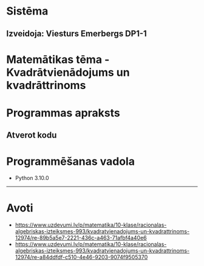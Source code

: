 # Sistēma 
Izveidoja: Viesturs Emerbergs DP1-1
---
# Matemātikas tēma - Kvadrātvienādojums un kvadrāttrinoms
# Programmas apraksts
Atverot kodu
---
# Programmēšanas vadola
* Python 3.10.0
---
# Avoti 
* https://www.uzdevumi.lv/p/matematika/10-klase/racionalas-algebriskas-izteiksmes-993/kvadratvienadojums-un-kvadrattrinoms-12974/re-89b5a5e7-2221-436c-a463-71afbf4a40e6
* https://www.uzdevumi.lv/p/matematika/10-klase/racionalas-algebriskas-izteiksmes-993/kvadratvienadojums-un-kvadrattrinoms-12974/re-a84ddfdf-c510-4e46-9203-9074f9505370
